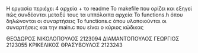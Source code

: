 Η εργασία περιέχει 4 αρχεία + το readme
Το makefile που ορίζει και εξηγεί πώς συνδέονται μεταξύ τους τα υππόλοιπα αρχεία
Το functions.h όπου δηλώνονται οι συναρτήσεις
Το functions.c όπου υλοποιούνται οι συναρτήσεις
και την main.c που είναι ο κύριος κώδικας

ΘΕΟΔΩΡΟΣ ΝΙΚΟΛΟΠΟΥΛΟΣ 2123094
ΔΙΑΜΑΝΤΟΠΟΥΛΟΣ ΓΕΩΡΓΙΟΣ 2123055
ΚΡΙΚΕΛΙΚΟΣ ΘΡΑΣΥΒΟΥΛΟΣ 2123243
